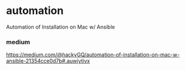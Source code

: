 # automation
Automation of Installation on Mac w/ Ansible

### medium
https://medium.com/@hackyGQ/automation-of-installation-on-mac-w-ansible-21354cce0d7b#.auwiytivx
